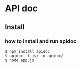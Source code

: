 # API doc

## Install

### how to install and run apidoc
```
$ npm install apidoc
$ apidoc -i js/ -o apidoc/
$ node app.js
```
